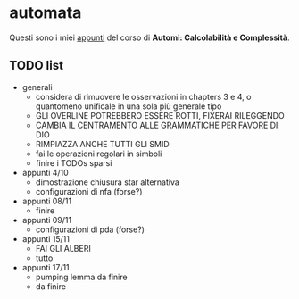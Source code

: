 # automata

Questi sono i miei [appunti](<https://raw.githubusercontent.com/ph-notes/automata/main/src/Automi: Calcolabilità e Complessità.pdf>) del corso di **Automi: Calcolabilità e Complessità**.

## TODO list

- generali
    - considera di rimuovere le osservazioni in chapters 3 e 4, o quantomeno unificale in una sola più generale tipo
    - GLI OVERLINE POTREBBERO ESSERE ROTTI, FIXERAI RILEGGENDO
    - CAMBIA IL CENTRAMENTO ALLE GRAMMATICHE PER FAVORE DI DIO
    - RIMPIAZZA ANCHE TUTTI GLI SMID
    - fai le operazioni regolari in simboli
    - finire i TODOs sparsi
- appunti 4/10
    - dimostrazione chiusura star alternativa
    - configurazioni di nfa (forse?)
- appunti 08/11
    - finire
- appunti 09/11
    - configurazioni di pda (forse?)
- appunti 15/11
    - FAI GLI ALBERI
    - tutto
- appunti 17/11
    - pumping lemma da finire
    - da finire

